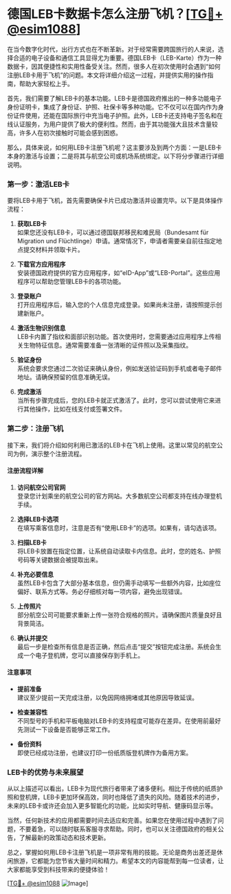 # 德国LEB卡数据卡怎么注册飞机？[[TG💪+ @esim1088](https://t.me/s/esim1088)]

在当今数字化时代，出行方式也在不断革新。对于经常需要跨国旅行的人来说，选择合适的电子设备和通信工具显得尤为重要。德国LEB卡（LEB-Karte）作为一种数据卡，因其便捷性和实用性备受关注。然而，很多人在初次使用时会遇到“如何注册LEB卡用于飞机”的问题。本文将详细介绍这一过程，并提供实用的操作指南，帮助大家轻松上手。

首先，我们需要了解LEB卡的基本功能。LEB卡是德国政府推出的一种多功能电子身份证明卡，集成了身份证、护照、社保卡等多种功能。它不仅可以在国内作为身份证件使用，还能在国际旅行中充当电子护照。此外，LEB卡还支持电子签名和在线认证服务，为用户提供了极大的便利性。然而，由于其功能强大且技术含量较高，许多人在初次接触时可能会感到困惑。

那么，具体来说，如何用LEB卡注册飞机呢？这主要涉及到两个方面：一是LEB卡本身的激活与设置；二是将其与航空公司或机场系统绑定。以下将分步骤进行详细说明。

### 第一步：激活LEB卡

要将LEB卡用于飞机，首先需要确保卡片已成功激活并设置完毕。以下是具体操作流程：

1. **获取LEB卡**  
   如果您还没有LEB卡，可以通过德国联邦移民和难民局（Bundesamt für Migration und Flüchtlinge）申请。通常情况下，申请者需要亲自前往指定地点提交材料并领取卡片。

2. **下载官方应用程序**  
   安装德国政府提供的官方应用程序，如“eID-App”或“LEB-Portal”。这些应用程序可以帮助您管理LEB卡的各项功能。

3. **登录账户**  
   打开应用程序后，输入您的个人信息完成登录。如果尚未注册，请按照提示创建新账户。

4. **激活生物识别信息**  
   LEB卡内置了指纹和面部识别功能。首次使用时，您需要通过应用程序上传相关生物特征信息。通常需要准备一张清晰的证件照以及采集指纹。

5. **验证身份**  
   系统会要求您通过二次验证来确认身份，例如发送验证码到手机或者电子邮件地址。请确保预留的信息准确无误。

6. **完成激活**  
   当所有步骤完成后，您的LEB卡就正式激活了。此时，您可以尝试使用它来进行其他操作，比如在线支付或签署文件。

### 第二步：注册飞机

接下来，我们将介绍如何利用已激活的LEB卡在飞机上使用。这里以常见的航空公司为例，演示整个注册流程。

#### 注册流程详解

1. **访问航空公司官网**  
   登录您计划乘坐的航空公司的官方网站。大多数航空公司都支持在线办理登机手续。

2. **选择LEB卡选项**  
   在填写乘客信息时，注意是否有“使用LEB卡”的选项。如果有，请勾选该项。

3. **扫描LEB卡**  
   将LEB卡放置在指定位置，让系统自动读取卡内信息。此时，您的姓名、护照号码等关键数据会被提取出来。

4. **补充必要信息**  
   虽然LEB卡包含了大部分基本信息，但仍需手动填写一些额外内容，比如座位偏好、联系方式等。务必仔细核对每一项内容，避免出现错误。

5. **上传照片**  
   部分航空公司可能要求重新上传一张符合规格的照片。请确保图片质量良好且背景简洁。

6. **确认并提交**  
   最后一步是检查所有信息是否正确，然后点击“提交”按钮完成注册。系统会生成一个电子登机牌，您可以直接保存到手机上。

#### 注意事项

- **提前准备**  
  建议至少提前一天完成注册，以免因网络拥堵或其他原因导致延误。
  
- **检查兼容性**  
  不同型号的手机和平板电脑对LEB卡的支持程度可能存在差异。在使用前最好先测试一下设备是否能够正常工作。

- **备份资料**  
  即使已经成功注册，也建议打印一份纸质版登机牌作为备用方案。

### LEB卡的优势与未来展望

从以上描述可以看出，LEB卡为现代旅行者带来了诸多便利。相比于传统的纸质护照和登机牌，LEB卡更加环保高效，同时也降低了遗失的风险。随着技术的进步，未来的LEB卡或许还会加入更多智能化的功能，比如实时导航、健康码显示等。

当然，任何新技术的应用都需要时间去适应和完善。如果您在使用过程中遇到了问题，不要着急，可以随时联系客服寻求帮助。同时，也可以关注德国政府的相关公告，了解最新的政策动态和技术更新。

总之，掌握如何用LEB卡注册飞机是一项非常有用的技能。无论是商务出差还是休闲旅游，它都能为您节省大量时间和精力。希望本文的内容能帮到每一位读者，让大家都能享受到科技带来的便捷体验！

[[TG💪+ @esim1088](https://t.me/s/esim1088) ![Image](https://i.postimg.cc/4NQfJmqS/Snipaste-2025-05-13-00-14-12.png)]